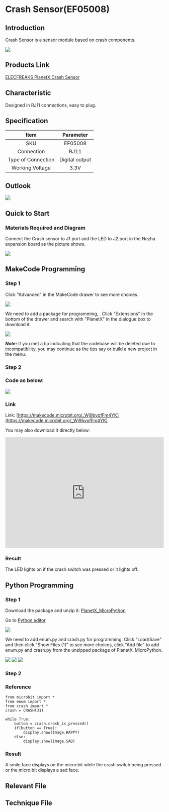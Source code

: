 # Crash Sensor(EF05008)

## Introduction

Crash Sensor is a sensor module based on crash components.

![](./images/05008_01.png)

## Products Link

[ELECFREAKS PlanetX Crash Sensor](https://www.elecfreaks.com/planetx-crash.html)

## Characteristic

 Designed in RJ11 connections, easy to plug.

## Specification


Item | Parameter 
:-: | :-:
SKU|EF05008
Connection|RJ11
Type of Connection|Digital output
Working Voltage|3.3V

## Outlook



![](./images/05008_02.png)

## Quick to Start


### Materials Required and Diagram

 Connect the Crash sensor to J1 port and the LED to J2 port in the Nezha expansion board as the picture shows. 


![](./images/05008_03.png)

## MakeCode Programming


### Step 1

Click "Advanced" in the MakeCode drawer to see more choices. 

![](./images/05001_04.png)

We need to add a package for programming, . Click "Extensions" in the bottom of the drawer and search with "PlanetX" in the dialogue box to download it. 

![](./images/05001_05.png)

***Note:*** If you met a tip indicating that the codebase will be deleted due to incompatibility, you may continue as the tips say or build a new project in the menu. 

### Step 2

### Code as below:

![](./images/05008_06.png)


### Link
Link: [https://makecode.microbit.org/_Wj9bvpfFm4YK](https://makecode.microbit.org/_Wj9bvpfFm4YK)

You may also download it directly below: 

<div style="position:relative;height:0;padding-bottom:70%;overflow:hidden;"><iframe style="position:absolute;top:0;left:0;width:100%;height:100%;" src="https://makecode.microbit.org/#pub:_Wj9bvpfFm4YK" frameborder="0" sandbox="allow-popups allow-forms allow-scripts allow-same-origin"></iframe></div>  


### Result
 The LED lights on if the crash switch was pressed or it lights off. 

## Python Programming 



### Step 1

Download the package and unzip it: [PlanetX_MicroPython](https://github.com/lionyhw/PlanetX_MicroPython/archive/master.zip)

Go to   [Python editor](https://python.microbit.org/v/2.0)

![](./images/05001_07.png)

We need to add enum.py and crash.py for programming. Click "Load/Save" and then click "Show Files (1)" to see more choices, click "Add file" to add enum.py and crash.py from the unzipped package of PlanetX_MicroPython. 

![](./images/05001_08.png)
![](./images/05001_09.png)
![](./images/05008_10.png)

### Step 2

### Reference

```
from microbit import *
from enum import *
from crash import *
crash = CRASH(J1)

while True:
    button = crash.crash_is_pressed()
    if(button == True):
        display.show(Image.HAPPY)
    else:
        display.show(Image.SAD)
```


### Result
 A smile face displays on the micro:bit while the crash switch being pressed or the micro:bit displays a sad face.

## Relevant File


## Technique File

